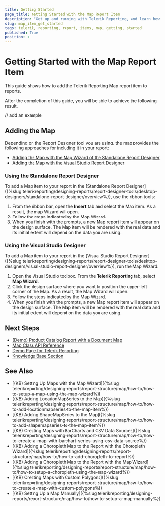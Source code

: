 ```yaml
---
title: Getting Started
page_title: Getting Started with the Map Report Item
description: "Get up and running with Telerik Reporting, and learn how to create and use the Map report item in reports."
slug: map_item_get_started
tags: telerik, reporting, report, items, map, getting, started
published: True
position: 1
---
```


# Getting Started with the Map Report Item

This guide shows how to add the Telerik Reporting Map report item to reports. 

After the completion of this guide, you will be able to achieve the following result. 

// add an example 

## Adding the Map

Depending on the Report Designer tool you are using, the map provides the following approaches for including it in your report:
 
* [Adding the Map with the Map Wizard of the Standalone Report Designer](#using-the-standalone-report-designer)
* [Adding the Map with the Visual Studio Report Designer](#using-the-visual-studio-report-designer)

### Using the Standalone Report Designer

To add a Map item to your report in the [Standalone Report Designer]({%slug telerikreporting/designing-reports/report-designer-tools/desktop-designers/standalone-report-designer/overview%}), use the ribbon tools:

1. From the ribbon bar, open the **Insert** tab and select the Map item. As a result, the map Wizard will open.
1. Follow the steps indicated by the Map Wizard.
1. When you finish with the prompts, a new Map report item will appear on the design surface. The Map item will be rendered with the real data and its initial extent will depend on the data you are using. 

### Using the Visual Studio Designer

To add a Map item to your report in the [Visual Studio Report Designer]({%slug telerikreporting/designing-reports/report-designer-tools/desktop-designers/visual-studio-report-designer/overview%}), run the Map Wizard: 

1. Open the Visual Studio toolbox. From the **Telerik Reporting** tab, select **Map Wizard**.
1. Click the design surface where you want to position the upper-left corner of the Map. As a result, the Map Wizard will open. 
1. Follow the steps indicated by the Map Wizard.
1. When you finish with the prompts, a new Map report item will appear on the design surface. The Map item will be rendered with the real data and its initial extent will depend on the data you are using. 

## Next Steps

* [(Demo) Product Catalog Report with a Document Map](https://demos.telerik.com/reporting/product-catalog)
* [Map Class API Reference](/api/telerik.reporting.map)
* [Demo Page for Telerik Reporting](https://demos.telerik.com/reporting) 
* [Knowledge Base Section](/knowledge-base)

## See Also

* [(KB) Setting Up Maps with the Map Wizard]({%slug telerikreporting/designing-reports/report-structure/map/how-to/how-to-setup-a-map-using-the-map-wizard%})
* [(KB) Adding LocationMapSeries to the Map]({%slug telerikreporting/designing-reports/report-structure/map/how-to/how-to-add-locationmapseries-to-the-map-item%})
* [(KB) Adding ShapeMapSeries to the Map]({%slug telerikreporting/designing-reports/report-structure/map/how-to/how-to-add-shapemapseries-to-the-map-item%})
* [(KB) Creating Maps with BarCharts and CSV Data Sources]({%slug telerikreporting/designing-reports/report-structure/map/how-to/how-to-create-a-map-with-barchart-series-using-csv-data-source%})
* [(KB) Adding a Choropleth Map to the Report with the Choropleth Wizard]({%slug telerikreporting/designing-reports/report-structure/map/how-to/how-to-add-choropleth-to-report%})
* [(KB) Adding a Choropleth Map to the Report with the Map Wizard]({%slug telerikreporting/designing-reports/report-structure/map/how-to/how-to-setup-a-choropleth-using-the-map-wizard%})
* [(KB) Creating Maps with Custom Polygons]({%slug telerikreporting/designing-reports/report-structure/map/how-to/how-to-create-a-map-with-custom-polygons%})
* [(KB) Setting Up a Map Manually]({%slug telerikreporting/designing-reports/report-structure/map/how-to/how-to-setup-a-map-manually%})
